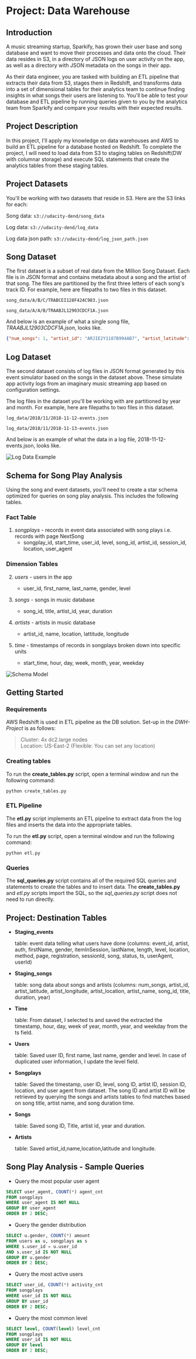 # Project: Data Warehouse


## Introduction
A music streaming startup, Sparkify, has grown their user base and song database and want to move their processes and data onto the cloud. Their data resides in S3, in a directory of JSON logs on user activity on the app, as well as a directory with JSON metadata on the songs in their app.

As their data engineer, you are tasked with building an ETL pipeline that extracts their data from S3, stages them in Redshift, and transforms data into a set of dimensional tables for their analytics team to continue finding insights in what songs their users are listening to. You'll be able to test your database and ETL pipeline by running queries given to you by the analytics team from Sparkify and compare your results with their expected results.

## Project Description
In this project, I'll apply my knowledge on data warehouses and AWS to build an ETL pipeline for a database hosted on Redshift. To complete the project, I will need to load data from S3 to staging tables on Redshift(DW with columnar storage) and execute SQL statements that create the analytics tables from these staging tables.


## Project Datasets
You'll be working with two datasets that reside in S3. Here are the S3 links for each:

Song data: `s3://udacity-dend/song_data`

Log data: `s3://udacity-dend/log_data`

Log data json path: `s3://udacity-dend/log_json_path.json`


## Song Dataset
The first dataset is a subset of real data from the Million Song Dataset. Each file is in JSON format and contains metadata about a song and the artist of that song. The files are partitioned by the first three letters of each song's track ID. For example, here are filepaths to two files in this dataset.

`song_data/A/B/C/TRABCEI128F424C983.json`

`song_data/A/A/B/TRAABJL12903CDCF1A.json`

And below is an example of what a single song file, _TRAABJL12903CDCF1A.json_, looks like.

```json
{"num_songs": 1, "artist_id": "ARJIE2Y1187B994AB7", "artist_latitude": null, "artist_longitude": null, "artist_location": "", "artist_name": "Line Renaud", "song_id": "SOUPIRU12A6D4FA1E1", "title": "Der Kleine Dompfaff", "duration": 152.92036, "year": 0}
```

## Log Dataset
The second dataset consists of log files in JSON format generated by this event simulator based on the songs in the dataset above. These simulate app activity logs from an imaginary music streaming app based on configuration settings.

The log files in the dataset you'll be working with are partitioned by year and month. For example, here are filepaths to two files in this dataset.

`log_data/2018/11/2018-11-12-events.json`

`log_data/2018/11/2018-11-13-events.json`

And below is an example of what the data in a log file, 2018-11-12-events.json, looks like.

![Log Data Example](log-data.png)


## Schema for Song Play Analysis

Using the song and event datasets, you'll need to create a star schema optimized for queries on song play analysis. This includes the following tables.

### Fact Table
1. *songplays* - records in event data associated with song plays i.e. records with page NextSong
    - songplay_id, start_time, user_id, level, song_id, artist_id, session_id, location, user_agent


### Dimension Tables
   2. *users* - users in the app
       - user_id, first_name, last_name, gender, level
   
   
   3. *songs* - songs in music database
       - song_id, title, artist_id, year, duration
   
   
   4. *artists* - artists in music database
       - artist_id, name, location, lattitude, longitude

   
   5. *time* - timestamps of records in songplays broken down into specific units
       - start_time, hour, day, week, month, year, weekday

![Schema Model](sparkifydb.png)


## Getting Started    
   
### Requirements    
    

   AWS Redshift is used in ETL pipeline as the DB solution. Set-up in the _DWH-Project_ is as follows:    

   > Cluster: 4x dc2.large nodes  
   > Location: US-East-2 (Flexible: You can set any location)  
      

### Creating tables    
   
   To run the **create_tables.py** script, open a terminal window and run the following command:

   ```
   python create_tables.py
   ```  

### ETL Pipeline   
   

   The **etl.py** script implements an ETL pipeline to extract data from the log files and inserts the data into the appropriate tables.    


   To run the **etl.py** script, open a terminal window and run the following command:
   ```
   python etl.py
   ```    



### Queries  

The **sql_queries.py** script contains all of the required SQL queries and statements to create the tables and to insert data.
The **create_tables.py** and *etl.py* scripts import the SQL, so the *sql_queries.py* script does not need to run directly.

  
## Project: Destination Tables

- **Staging_events** 
   
   table: event data telling what users have done (columns: event_id, artist, auth, firstName, gender, itemInSession, lastName, length, level, location, method, page, registration, sessionId, song, status, ts, userAgent, userId)

- **Staging_songs** 
   
   table: song data about songs and artists (columns: num_songs, artist_id, artist_latitude, artist_longitude, artist_location, artist_name, song_id, title, duration, year)


- **Time** 
   
   table: From dataset, I selected ts and saved the extracted the timestamp, hour, day, week of year, month, year, and weekday from the ts field.
    

- **Users** 
   
   table: Saved user ID, first name, last name, gender and level. In case of duplicated user information, I update the level field.


- **Songplays** 
   
   table: Saved the timestamp, user ID, level, song ID, artist ID, session ID, location, and user agent from dataset. The song ID and artist ID will be retrieved by querying the songs and artists tables to find matches based on song title, artist name, and song duration time.


- **Songs** 
   
   table: Saved song ID, Title, artist id, year and duration. 


- **Artists** 
   
   table: Saved artist_id,name,location,latitude and longitude.
   
    
    
## Song Play Analysis - Sample Queries   


-  Query the most popular user agent
```sql
SELECT user_agent, COUNT(*) agent_cnt
FROM songplays
WHERE user_agent IS NOT NULL
GROUP BY user_agent
ORDER BY 2 DESC;
```


-  Query the gender distribution
```sql
SELECT u.gender, COUNT(*) amount 
FROM users as u, songplays as s 
WHERE s.user_id = u.user_id 
AND s.user_id IS NOT NULL 
GROUP BY u.gender 
ORDER BY 2 DESC;
```


- Query the most active users
```sql
SELECT user_id, COUNT(*) activity_cnt
FROM songplays
WHERE user_id IS NOT NULL
GROUP BY user_id
ORDER BY 2 DESC;
```


- Query the most common level
```sql
SELECT level, COUNT(level) level_cnt
FROM songplays
WHERE user_id IS NOT NULL
GROUP BY level
ORDER BY 2 DESC;
```